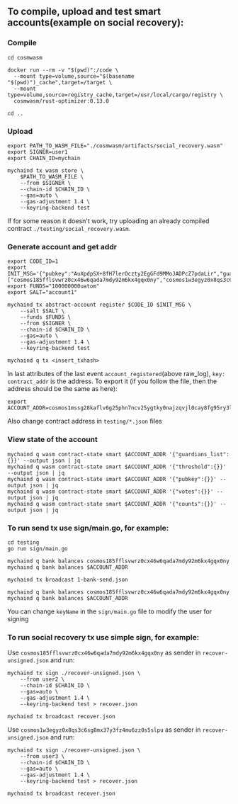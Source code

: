 ## To compile, upload and test smart accounts(example on social recovery):


### Compile
```
cd cosmwasm

docker run --rm -v "$(pwd)":/code \
  --mount type=volume,source="$(basename "$(pwd)")_cache",target=/target \
  --mount type=volume,source=registry_cache,target=/usr/local/cargo/registry \
  cosmwasm/rust-optimizer:0.13.0

cd ..
```
### Upload
```
export PATH_TO_WASM_FILE="./cosmwasm/artifacts/social_recovery.wasm"
export SIGNER=user1
export CHAIN_ID=mychain

mychaind tx wasm store \
    $PATH_TO_WASM_FILE \
    --from $SIGNER \
    --chain-id $CHAIN_ID \
    --gas=auto \
    --gas-adjustment 1.4 \
    --keyring-backend test
```
If for some reason it doesn't work, try uploading an already compiled contract `./testing/social_recovery.wasm`.

### Generate account and get addr

```
export CODE_ID=1
export INIT_MSG='{"pubkey":"AuXpdpSX+8fH7lerOczty2EgGFd9MMoJADPcZ7pdaLir","guardians":["cosmos185fflsvwrz0cx46w6qada7mdy92m6kx4gqx0ny","cosmos1w3egyz0x8qs3c6sg8mx37y3fz4mu6zz0s5slpu"],"threshold":2}'
export FUNDS="100000000uatom"
export SALT="account1"

mychaind tx abstract-account register $CODE_ID $INIT_MSG \
    --salt $SALT \
    --funds $FUNDS \
    --from $SIGNER \
    --chain-id $CHAIN_ID \
    --gas=auto \
    --gas-adjustment 1.4 \
    --keyring-backend test

mychaind q tx <insert_txhash>
```
In last attributes of the last event `account_registered`(above raw_log), `key: contract_addr` is the address. To export it (if you follow the file, then the address should be the same as here):
```
export ACCOUNT_ADDR=cosmos1mssg28kaflv6g25phn7ncv25ygtky0najzqvjl0cay8fg95ry3ls5ny649
```

Also change contract address in `testing/*.json` files

### View state of the account
```
mychaind q wasm contract-state smart $ACCOUNT_ADDR '{"guardians_list":{}}' --output json | jq
mychaind q wasm contract-state smart $ACCOUNT_ADDR '{"threshold":{}}' --output json | jq
mychaind q wasm contract-state smart $ACCOUNT_ADDR '{"pubkey":{}}' --output json | jq
mychaind q wasm contract-state smart $ACCOUNT_ADDR '{"votes":{}}' --output json | jq
mychaind q wasm contract-state smart $ACCOUNT_ADDR '{"counts":{}}' --output json | jq
```

### To run send tx use sign/main.go, for example:

```
cd testing
go run sign/main.go

mychaind q bank balances cosmos185fflsvwrz0cx46w6qada7mdy92m6kx4gqx0ny
mychaind q bank balances $ACCOUNT_ADDR

mychaind tx broadcast 1-bank-send.json

mychaind q bank balances cosmos185fflsvwrz0cx46w6qada7mdy92m6kx4gqx0ny
mychaind q bank balances $ACCOUNT_ADDR
```

You can change `keyName` in the `sign/main.go` file to modify the user for signing

### To run social recovery tx use simple sign, for example:

Use `cosmos185fflsvwrz0cx46w6qada7mdy92m6kx4gqx0ny` as sender in `recover-unsigned.json` and run:

```
mychaind tx sign ./recover-unsigned.json \
    --from user2 \
    --chain-id $CHAIN_ID \
    --gas=auto \
    --gas-adjustment 1.4 \
    --keyring-backend test > recover.json

mychaind tx broadcast recover.json
```

Use `cosmos1w3egyz0x8qs3c6sg8mx37y3fz4mu6zz0s5slpu` as sender in `recover-unsigned.json` and run:

```
mychaind tx sign ./recover-unsigned.json \
    --from user3 \
    --chain-id $CHAIN_ID \
    --gas=auto \
    --gas-adjustment 1.4 \
    --keyring-backend test > recover.json

mychaind tx broadcast recover.json
```
